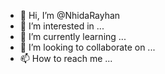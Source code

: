 - 👋 Hi, I’m @NhidaRayhan
- 👀 I’m interested in ...
- 🌱 I’m currently learning ...
- 💞️ I’m looking to collaborate on ...
- 📫 How to reach me ...

<!---
NhidaRayhan/NhidaRayhan is a ✨ special ✨ repository because its `README.md` (this file) appears on your GitHub profile.
You can click the Preview link to take a look at your changes.
--->
